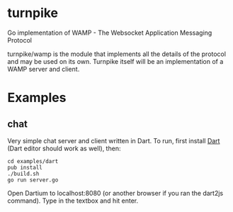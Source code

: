 turnpike
========

Go implementation of WAMP - The Websocket Application Messaging Protocol

turnpike/wamp is the module that implements all the details of the protocol and may be used on its
own. Turnpike itself will be an implementation of a WAMP server and client.

Examples
========

chat
----

Very simple chat server and client written in Dart. To run, first install [Dart](http://www.dartlang.org/tools/sdk/) (Dart editor should work as well), then:

    cd examples/dart
	pub install
	./build.sh
	go run server.go

Open Dartium to localhost:8080 (or another browser if you ran the dart2js command). Type in the textbox and hit enter.
